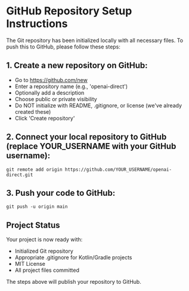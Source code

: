 # GitHub Repository Setup Instructions

The Git repository has been initialized locally with all necessary files. To push this to GitHub, please follow these steps:

## 1. Create a new repository on GitHub:
   - Go to https://github.com/new
   - Enter a repository name (e.g., 'openai-direct')
   - Optionally add a description
   - Choose public or private visibility
   - Do NOT initialize with README, .gitignore, or license (we've already created these)
   - Click 'Create repository'

## 2. Connect your local repository to GitHub (replace YOUR_USERNAME with your GitHub username):
```
git remote add origin https://github.com/YOUR_USERNAME/openai-direct.git
```

## 3. Push your code to GitHub:
```
git push -u origin main
```

## Project Status
Your project is now ready with:
- Initialized Git repository
- Appropriate .gitignore for Kotlin/Gradle projects
- MIT License
- All project files committed

The steps above will publish your repository to GitHub.